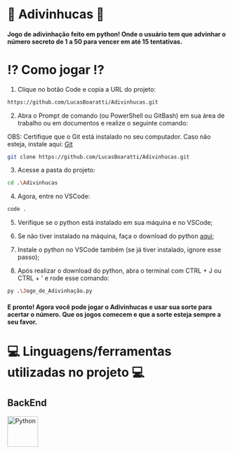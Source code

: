 # 🔮 Adivinhucas 🔮

#### Jogo de adivinhação feito em python! Onde o usuário tem que advinhar o número secreto de 1 a 50 para vencer em até 15 tentativas.

# ⁉️ Como jogar ⁉️ 

1. Clique no botão Code e copia a URL do projeto:

```bash
https://github.com/LucasBoaratti/Adivinhucas.git
```

2. Abra o Prompt de comando (ou PowerShell ou GitBash) em sua área de trabalho ou em documentos e realize o seguinte comando:

OBS: Certifique que o Git está instalado no seu computador. Caso não esteja, instale aqui: [Git](https://git-scm.com/downloads)

```bash 
git clone https://github.com/LucasBoaratti/Adivinhucas.git
```

3. Acesse a pasta do projeto:

```bash
cd .\Adivinhucas
```

4. Agora, entre no VSCode:

```bash
code .
```

5. Verifique se o python está instalado em sua máquina e no VSCode;

6. Se não tiver instalado na máquina, faça o download do python [aqui](https://www.python.org/);

7. Instale o python no VSCode também (se já tiver instalado, ignore esse passo);

8. Após realizar o download do python, abra o terminal com CTRL + J ou CTRL + ' e rode esse comando:

```bash
py .\Jogo_de_Adivinhação.py
```

#### E pronto! Agora você pode jogar o Adivinhucas e usar sua sorte para acertar o número. Que os jogos comecem e que a sorte esteja sempre a seu favor.

# 💻 Linguagens/ferramentas utilizadas no projeto 💻

## BackEnd

<img src="https://cdn.jsdelivr.net/gh/devicons/devicon@latest/icons/python/python-original.svg" alt="Python" width="70px" height="70px" />
